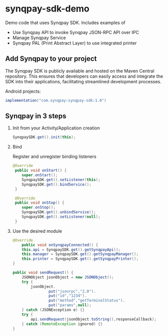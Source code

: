 
# synqpay-sdk-demo

Demo code that uses Synqpay SDK. Includes examples of

- Use Synqpay API to invoke Synqpay JSON-RPC API over IPC
- Manage Synqpay Service
- Synqpay PAL (Print Abstract Layer) to use integrated printer

Add Synqpay to your project
--------------------------------  

The Synqpay SDK is publicly available and hosted on the Maven Central repository. 
This ensures that developers can easily access and integrate the SDK into their applications, facilitating streamlined development processes.

Android projects:
```groovy  
implementation("com.synqpay:synqpay-sdk:1.0")  
```

Synqpay in 3 steps
------------------  

1. Init from your Activity/Application creation

    ```java
    SynqpaySDK.get().init(this);
    ```

2. Bind

   Register and unregister binding listeners

    ```java
    @Override  
     public void onStart() {  
        super.onStart(); 
        SynqpaySDK.get().setListener(this); 
        SynqpaySDK.get().bindService(); 
     }

     @Override  
     public void onStop() {  
        super.onStop(); 
        SynqpaySDK.get().unbindService(); 
        SynqpaySDK.get().setListener(null); 
     } 
    ```


3. Use the desired module

    ```java
    @Override
        public void onSynqpayConnected() {  
        this.api = SynqpaySDK.get().getSynqpayApi(); 
        this.manager = SynqpaySDK.get().getSynqpayManager(); 
        this.printer = SynqpaySDK.get().getSynqpayPrinter();
    } 
    ```
   
    ```java
    public void sendRequest() {  
        JSONObject jsonObject = new JSONObject();
        try {
            jsonObject.
                    put("jsonrpc","2.0").
                    put("id","1234").
                    put("method","getTerminalStatus").
                    put("params",null);
        } catch (JSONException e) {}
        try {
            api.sendRequest(jsonObject.toString(),responseCallback);
        } catch (RemoteException ignored) {}
    } 
    ```
